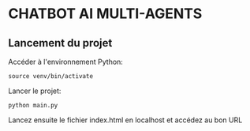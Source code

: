 # CHATBOT AI MULTI-AGENTS

## Lancement du projet

Accéder à l'environnement Python:

```
source venv/bin/activate
```

Lancer le projet:

```
python main.py
```

Lancez ensuite le fichier index.html en localhost et accédez au bon URL
